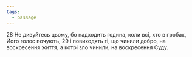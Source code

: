 ```yaml
---
tags:
  - passage
---
```


28 Не дивуйтесь цьому, бо надходить година, коли всі, хто в гробах, Його голос почують, 
29 і повиходять ті, що чинили добро, на воскресення життя, а котрі зло чинили, на воскресення Суду.
